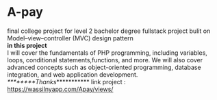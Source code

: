# A-pay
final college project for level 2 bachelor degree
fullstack project bulit on Model–view–controller (MVC)  design pattern</br>
**in this project** </br>
I will cover the fundamentals of PHP programming, including variables, loops, conditional statements,functions, and more.
We will also cover advanced concepts such as object-oriented programming, database integration, and web application development. 
</br>
*\*\*\*\*\*\*\*\*Thanks*\*\*\*\*\*\*\*\*\*\**
link project : https://wassilnyapp.com/Apay/views/
